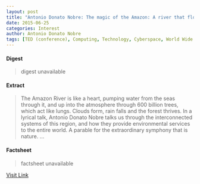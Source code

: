 ```yaml
---
layout: post
title: "Antonio Donato Nobre: The magic of the Amazon: A river that flows invisibly all around us"
date: 2015-06-25
categories: Interest
author: Antonio Donato Nobre
tags: [TED (conference), Computing, Technology, Cyberspace, World Wide Web]
---
```



#### Digest
>digest unavailable

#### Extract
>The Amazon River is like a heart, pumping water from the seas through it, and up into the atmosphere through 600 billion trees, which act like lungs. Clouds form, rain falls and the forest thrives. In a lyrical talk, Antonio Donato Nobre talks us through the interconnected systems of this region, and how they provide environmental services to the entire world. A parable for the extraordinary symphony that is nature. ...

#### Factsheet
>factsheet unavailable

[Visit Link](http://feedproxy.google.com/~r/TEDTalks_video/~3/q6NUOhi8DB8/antonio_donato_nobre_the_magic_of_the_amazon_a_river_that_flows_invisibly_all_around_us)


